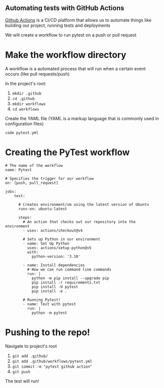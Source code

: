 ## Automating tests with GitHub Actions

[Github Actions](https://docs.github.com/en/actions/learn-github-actions/understanding-github-actions) is a 
CI/CD platform that allows us to automate things like building our project, running tests and deployments

We will create a workflow to run pytest on a push or pull request

# Make the workflow directory

A workflow is a automated process that will run when a certain event occurs (like pull requests/push) 

In the project's root:
1. `mkdir .github`
2. `cd .github`
3. `mkdir workflows`
4. `cd workflows`

Create the YAML file (YAML is a markup language that is commonly used in configuration files)

`code pytest.yml`

# Creating the PyTest workflow

```
# The name of the workflow
name: Pytest

# Specifies the trigger for our workflow
on: [push, pull_request]

jobs:
    test:
        
      # Creates environment/vm using the latest version of Ubuntu
      runs-on: ubuntu-latest

      steps:
        # An action that checks out our repository into the environment
        - uses: actions/checkout@v4

        # Sets up Python in our environment
        - name: Set Up Python
          uses: actions/setup-python@v5
          with:
            python-version: '3.10'
        
        - name: Install dependencies
          # How we can run command line commands
          run: |
            python -m pip install --upgrade pip
            pip install -r requirements.txt
            pip install -U pytest
            pip install -e .

        # Running Pytest!
        - name: Test with pytest
          run: |
            python -m pytest
```

# Pushing to the repo!

Navigate to project's root

1. `git add .github/`
2. `git add .github/workflows/pytest.yml`
3. `git commit -m "pytest github action"`
4. `git push`

The test will run!